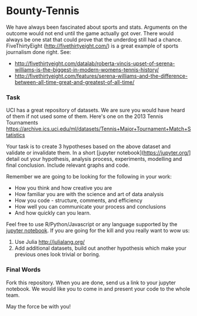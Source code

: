 # Bounty-Tennis

We have always been fascinated about sports and stats. Arguments on the outcome would not end until the game actually got over. There would always be one stat that could prove that the underdog still had a chance. FiveThirtyEight (http://fivethirtyeight.com/) is a great example of sports journalism done right. See:
* http://fivethirtyeight.com/datalab/roberta-vincis-upset-of-serena-williams-is-the-biggest-in-modern-womens-tennis-history/
* http://fivethirtyeight.com/features/serena-williams-and-the-difference-between-all-time-great-and-greatest-of-all-time/

### Task

UCI has a great repository of datasets. We are sure you would have heard of them if not used some of them. Here's one on the 2013 Tennis Tournaments https://archive.ics.uci.edu/ml/datasets/Tennis+Major+Tournament+Match+Statistics

Your task is to create 3 hypotheses based on the above dataset and validate or invalidate them. In a short [jupyter notebook](https://jupyter.org/] detail out your hypothesis, analysis process, experiments, modelling and final conclusion. Include relevant graphs and code. 

Remember we are going to be looking for the following in your work:
 * How you think and how creative you are
 * How familiar you are with the science and art of data analysis
 * How you code - structure, comments, and efficiency
 * How well you can communicate your process and conclusions
 * And how quickly can you learn.

Feel free to use R/Python/Javascript or any language supported by the [jupyter notebook](https://github.com/ipython/ipython/wiki/IPython-kernels-for-other-languages). If you are going for the kill and you really want to wow us:

1. Use Julia http://julialang.org/
2. Add additional datasets, build out another hypothesis which make your previous ones look trivial or boring.

### Final Words
Fork this repository. When you are done, send us a link to your jupyter notebook. We would like you to come in and present your code to the whole team. 

May the force be with you!
